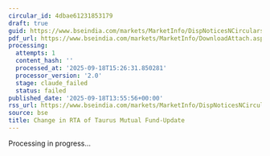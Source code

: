 ```yaml
---
circular_id: 4dbae61231853179
draft: true
guid: https://www.bseindia.com/markets/MarketInfo/DispNoticesNCirculars.aspx?Noticeid={A3A812C7-5343-492E-8DFF-FBCA0F5E8645}&noticeno=20250918-49&dt=09/18/2025&icount=49&totcount=61&flag=0
pdf_url: https://www.bseindia.com/markets/MarketInfo/DownloadAttach.aspx?id=20250918-49&attachedId=b5274685-63fd-49ba-9451-0b17f10ea59c
processing:
  attempts: 1
  content_hash: ''
  processed_at: '2025-09-18T15:26:31.850281'
  processor_version: '2.0'
  stage: claude_failed
  status: failed
published_date: '2025-09-18T13:55:56+00:00'
rss_url: https://www.bseindia.com/markets/MarketInfo/DispNoticesNCirculars.aspx?Noticeid={A3A812C7-5343-492E-8DFF-FBCA0F5E8645}&noticeno=20250918-49&dt=09/18/2025&icount=49&totcount=61&flag=0
source: bse
title: Change in RTA of Taurus Mutual Fund-Update
---
```


Processing in progress...